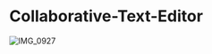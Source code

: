 # Collaborative-Text-Editor

![IMG_0927](https://github.com/KarinaRomanova/Collaborative-Text-Editor/assets/57966840/9647f251-4c2d-4fb1-84f3-e9429ae0c854)
